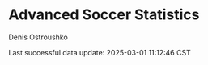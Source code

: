 # Advanced Soccer Statistics
Denis Ostroushko

<!-- gfm -->

Last successful data update: 2025-03-01 11:12:46 CST
